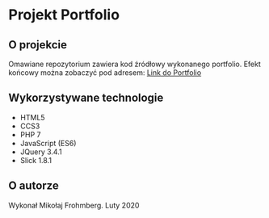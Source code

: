 # Projekt Portfolio
## O projekcie
Omawiane repozytorium zawiera kod źródłowy wykonanego portfolio.
Efekt końcowy można zobaczyć pod adresem: [Link do Portfolio](https://www.portfolioxyz.pl)
## Wykorzystywane technologie
- HTML5
- CCS3
- PHP 7
- JavaScript (ES6)
- JQuery 3.4.1
- Slick 1.8.1
## O autorze
Wykonał Mikołaj Frohmberg. Luty 2020
